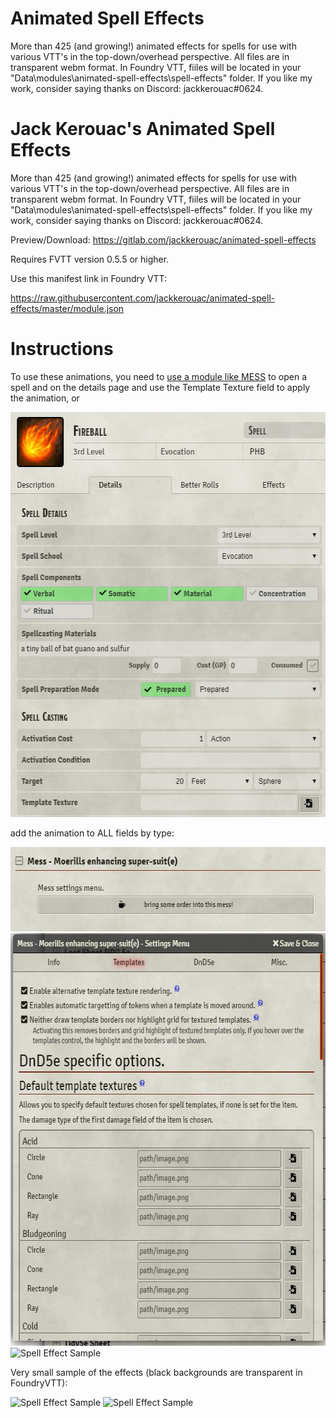 # Animated Spell Effects
More than 425 (and growing!) animated effects for spells for use with various VTT's in the top-down/overhead perspective. All files are in transparent webm format. In Foundry VTT, fiiles will be located in your "Data\modules\animated-spell-effects\spell-effects" folder. If you like my work, consider saying thanks on Discord: jackkerouac#0624.

# Jack Kerouac's Animated Spell Effects
More than 425 (and growing!) animated effects for spells for use with various VTT's in the top-down/overhead perspective. All files are in transparent webm format. In Foundry VTT, fiiles will be located in your "Data\modules\animated-spell-effects\spell-effects" folder. If you like my work, consider saying thanks on Discord: jackkerouac#0624.

Preview/Download: https://gitlab.com/jackkerouac/animated-spell-effects

Requires FVTT version 0.5.5 or higher.

Use this manifest link in Foundry VTT:

https://raw.githubusercontent.com/jackkerouac/animated-spell-effects/master/module.json

# Instructions
To use these animations, you need to <a href="https://github.com/Moerill/mess">use a module like MESS</a> to open a spell and on the details page and use the Template Texture field to apply the animation, or

<img src="https://github.com/jackkerouac/animated-spell-effects/raw/master/image01.png" alt="Spell Effect Template 01" width="539" height="648">

add the animation to ALL fields by type:

<img src="https://github.com/jackkerouac/animated-spell-effects/raw/master/image02.png" alt="Spell Effect Template 02" width="580" height="135">
<img src="https://github.com/jackkerouac/animated-spell-effects/raw/master/image03.png" alt="Spell Effect Template 03" width="610" height="660">
<img src="https://github.com/jackkerouac/animated-spell-effects/blob/master/spelltemplate.gif" alt="Spell Effect Sample" width="720" height="383">

Very small sample of the effects (black backgrounds are transparent in FoundryVTT):

<img src="https://github.com/jackkerouac/animated-spell-effects/raw/master/sample.gif" alt="Spell Effect Sample" width="600" height="600">
<img src="https://github.com/jackkerouac/animated-spell-effects/raw/master/sample2.gif" alt="Spell Effect Sample" width="600" height="600">